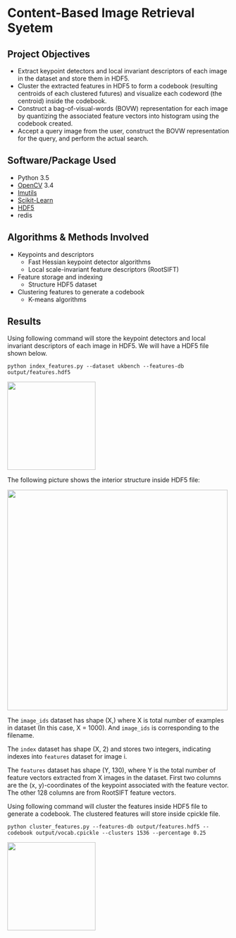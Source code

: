 # Content-Based Image Retrieval Syetem
## Project Objectives
* Extract keypoint detectors and local invariant descriptors of each image in the dataset and store them in HDF5.
* Cluster the extracted features in HDF5 to form a codebook (resulting centroids of each clustered futures) and visualize each codeword (the centroid) inside the codebook.
* Construct a bag-of-visual-words (BOVW) representation for each image by quantizing the associated feature vectors into histogram using the codebook created.
* Accept a query image from the user, construct the BOVW representation for the query, and perform the actual search.

## Software/Package Used
* Python 3.5
* [OpenCV](https://docs.opencv.org/3.4.1/) 3.4
* [Imutils](https://github.com/jrosebr1/imutils)
* [Scikit-Learn](http://scikit-learn.org/stable/)
* [HDF5](https://www.h5py.org/)
* redis

## Algorithms & Methods Involved
* Keypoints and descriptors
  * Fast Hessian keypoint detector algorithms
  * Local scale-invariant feature descriptors (RootSIFT)
* Feature storage and indexing
  * Structure HDF5 dataset
* Clustering features to generate a codebook
  * K-means algorithms

## Results
Using following command will store the keypoint detectors and local invariant descriptors of each image in HDF5. We will have a HDF5 file shown below.
```
python index_features.py --dataset ukbench --features-db output/features.hdf5
```

<img src="https://github.com/meng1994412/CBIR/blob/master/image_search_engine/output/hdf5_database.png" width="200">

The following picture shows the interior structure inside HDF5 file:

<img src="https://github.com/meng1994412/CBIR/blob/master/image_search_engine/output/hdf_database_layout.png" width="500">

The `image_ids` dataset has shape (X,) where X is total number of examples in dataset (In this case, X = 1000). And `image_ids` is corresponding to the filename.

The `index` dataset has shape (X, 2) and stores two integers, indicating indexes into `features` dataset for image i.

The `features` dataset has shape (Y, 130), where Y is the total number of feature vectors extracted from X images in the dataset. First two columns are the (x, y)-coordinates of the keypoint associated with the feature vector. The other 128 columns are from RootSIFT feature vectors.

Using following command will cluster the features inside HDF5 file to generate a codebook. The clustered features will store inside cpickle file.
```
python cluster_features.py --features-db output/features.hdf5 --codebook output/vocab.cpickle --clusters 1536 --percentage 0.25
```

<img src="https://github.com/meng1994412/CBIR/blob/master/image_search_engine/output/clustered_features.png" width="200">
